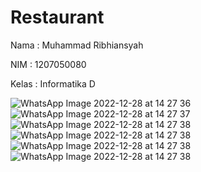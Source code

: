 # Restaurant
<p>Nama : Muhammad Ribhiansyah</p>
<p>NIM : 1207050080</p>
<p>Kelas : Informatika D</p>

![WhatsApp Image 2022-12-28 at 14 27 36](https://user-images.githubusercontent.com/101171443/209775176-6229df00-e84c-4c5d-84a6-f385557e5346.jpg)
![WhatsApp Image 2022-12-28 at 14 27 37](https://user-images.githubusercontent.com/101171443/209775193-eaf55576-b078-431b-9735-f8e95271ddcd.jpg)
![WhatsApp Image 2022-12-28 at 14 27 38](https://user-images.githubusercontent.com/101171443/209775206-764321cf-394d-4296-b3a8-1c75080b01ab.jpg)
![WhatsApp Image 2022-12-28 at 14 27 38](https://user-images.githubusercontent.com/101171443/209775226-832c8a4c-45d2-41fb-8d1b-54f093c0e8ef.jpg)
![WhatsApp Image 2022-12-28 at 14 27 38](https://user-images.githubusercontent.com/101171443/209775247-c316cd93-fb21-4a68-a64b-63b29c6721dd.jpg)
![WhatsApp Image 2022-12-28 at 14 27 38](https://user-images.githubusercontent.com/101171443/209775250-266868f8-5b26-489e-b529-f647aaaa2baf.jpg)

